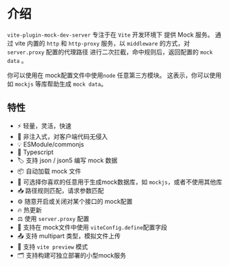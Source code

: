 
# 介绍

`vite-plugin-mock-dev-server` 专注于在 `Vite` 开发环境下 提供 Mock 服务。
通过 vite 内置的 `http` 和 `http-proxy` 服务，以 `middleware` 的方式，对 `server.proxy` 配置的代理路径
进行二次拦截，命中规则后，返回配置的 `mock data` 。

你可以使用在 mock配置文件中使用`node` 任意第三方模块。 这表示，你可以使用如 `mockjs` 等库帮助生成 `mock data`。

## 特性

- ⚡️ 轻量，灵活，快速
- 🧲 非注入式，对客户端代码无侵入
- 💡 ESModule/commonjs
- 🦾 Typescript
- 🏷 支持 json / json5 编写 mock 数据
- 📦 自动加载 mock 文件
- 🎨 可选择你喜欢的任意用于生成mock数据库，如 `mockjs`，或者不使用其他库
- 📥 路径规则匹配，请求参数匹配
- ⚙️ 随意开启或关闭对某个接口的 mock配置
- 🔥 热更新
- ⚖️ 使用 `server.proxy` 配置
- 🍕 支持在 mock文件中使用 `viteConfig.define`配置字段
- 📤 支持 multipart 类型，模拟文件上传
- 🌈 支持 `vite preview` 模式
- 🗂 支持构建可独立部署的小型mock服务



<!-- ## Why?

为前端项目在本地开发服务中，提供一个用于对后端未开发完但已有明确的文档的接口，进行mock，从而实现前后端并行开发，是一个非常必要的工程支持。

结合我在过去多年的开发经验，梳理了我认为的这个 mock-server 所必要的需求后，在开源社区中，没有找到符合我期望的相关工具，于是
就打算自己开发一个。

**对于一个 `mock-server`，我预期的必要实现：**

1. 配置简洁，同时也需要满足复杂场景的需求；
   - 对于一些简单的接口，可以直接通过简单的 `url+body`，写入固定的响应数据；
   - 对于复杂的需求，需要根据入参返回不同的数据的，提供 方法支持和开发能力；

2. 支持多种路径匹配规则
   - 支持静态路径匹配
   - 支持动态路径匹配，如 `/user/:userId` 并 解析 `userId` 到 `params` 放入 `request`
   - 支持 请求参数，请求头、请求体 解析

3. 支持任意接口mock配置的 开启/关闭
  
   在开发中，通常我们只需要对某几个请求接口进行mock，而不需要所有配置的mock接口都生效。所以mock能够随意开启/关闭
   是一个很重要的功能。

4. 支持热更新，监听 mock文件及其依赖的文件
5. 支持引入其他第三方库

在这些必要的功能的基础上，还需要能够支持：

- 自定义 响应 status、 header、body；
- 接口延迟响应
- 多种文件格式支持
- ESM/CJS 支持
 -->

